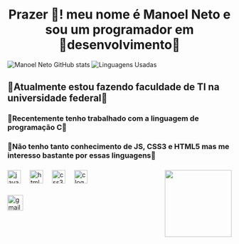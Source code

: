 <h1 align="center">Prazer 👋! meu nome é Manoel Neto e sou um programador em <br>  🚀desenvolvimento🚀</h1>

![Manoel Neto GitHub stats]( https://github-readme-stats.vercel.app/api?username=ManoelNeto-B&show_icons=true&theme=radical )
![Linguagens Usadas](https://github-readme-stats.vercel.app/api/top-langs/?username=ManoelNeto-B&layout=compact&show_icons=true&theme=radical)

###

<h2>👾Atualmente estou fazendo faculdade de TI na universidade federal👾</h2>
<h3>🗿Recentemente tenho trabalhado com a linguagem de programação C🗿</h3> 
<h3>👾Não tenho tanto conhecimento de JS, CSS3 e HTML5 mas me interesso bastante por essas linguagens👾</h3>
<h3></h3>


<img align="right" height="150" src="https://media.giphy.com/media/B4jfJqiIxvU08/giphy.gif?cid=ecf05e47vgag6erxbnjnewnt8ytozbb9jcmnll4gv1e6c7vd&ep=v1_gifs_search&rid=giphy.gif&ct=g"  />

###

<div align="left">
  <img src="https://cdn.jsdelivr.net/gh/devicons/devicon/icons/javascript/javascript-original.svg" height="30" alt="javascript logo"  />
  <img width="12" />
  <img src="https://cdn.jsdelivr.net/gh/devicons/devicon/icons/html5/html5-original.svg" height="30" alt="html5 logo"  />
  <img width="12" />
  <img src="https://cdn.jsdelivr.net/gh/devicons/devicon/icons/css3/css3-original.svg" height="30" alt="css3 logo"  />
  <img width="12" />
  <img src="https://cdn.jsdelivr.net/gh/devicons/devicon/icons/c/c-original.svg" height="30" alt="c logo"  />
</div>

###

<div align="left">

  <a href = "mailto:mariafranciscaflor73@hotmail.com"><img src="https://img.shields.io/badge/Gmail-D14836?style=for-the-badge&logo=gmail&logoColor=white" height="35" alt="gmail logo"  />

</div>





